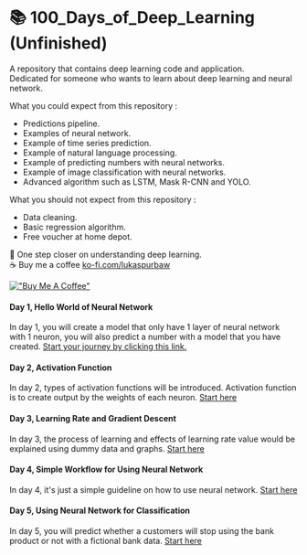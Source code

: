 # 📚 100_Days_of_Deep_Learning (Unfinished)
A repository that contains deep learning code and application.  
Dedicated for someone who wants to learn about deep learning and neural network.

What you could expect from this repository :
* Predictions pipeline.
* Examples of neural network.
* Example of time series prediction.
* Example of natural language processing.
* Example of predicting numbers with neural networks.
* Example of image classification with neural networks.
* Advanced algorithm such as LSTM, Mask R-CNN and YOLO.

What you should not expect from this repository :
* Data cleaning.
* Basic regression algorithm.
* Free voucher at home depot.

🥳 One step closer on understanding deep learning.   
☕ Buy me a coffee  [ko-fi.com/lukaspurbaw](ko-fi.com/lukaspurbaw)

[!["Buy Me A Coffee"](https://www.buymeacoffee.com/assets/img/custom_images/orange_img.png)](https://www.buymeacoffee.com/lukaspurbaw)

#### Day 1, Hello World of Neural Network
In day 1, you will create a model that only have 1 layer of neural network with 1 neuron, you will also predict a number with a model that you have created. [Start your journey by clicking this link.](https://colab.research.google.com/github/LukasPurbaW/100_Days_of_Deep_Learning/blob/main/Day_1_Hello_World_of_Neural_Network.ipynb)

#### Day 2, Activation Function
In day 2, types of activation functions will be introduced. Activation function is to create output by the weights of each neuron. [Start here](https://colab.research.google.com/github/LukasPurbaW/100_Days_of_Deep_Learning/blob/main/Day_2_Activation_Function.ipynb)

#### Day 3, Learning Rate and Gradient Descent
In day 3, the process of learning and effects of learning rate value would be explained using dummy data and graphs. [Start here](https://colab.research.google.com/github/LukasPurbaW/100_Days_of_Deep_Learning/blob/main/Day_3_Learning_Rate_%26_Gradient_Descent.ipynb) 

#### Day 4, Simple Workflow for Using Neural Network
In day 4, it's just a simple guideline on how to use neural network. [Start here](https://colab.research.google.com/github/LukasPurbaW/100_Days_of_Deep_Learning/blob/main/Day_4_Simple_Prediction_Pipeline_(No_code).ipynb)

#### Day 5, Using Neural Network for Classification
In day 5, you will predict whether a customers will stop using the bank product or not with a fictional bank data.
 [Start here](https://colab.research.google.com/github/LukasPurbaW/100_Days_of_Deep_Learning/blob/main/Day_5_ANN_for_Classification.ipynb)
